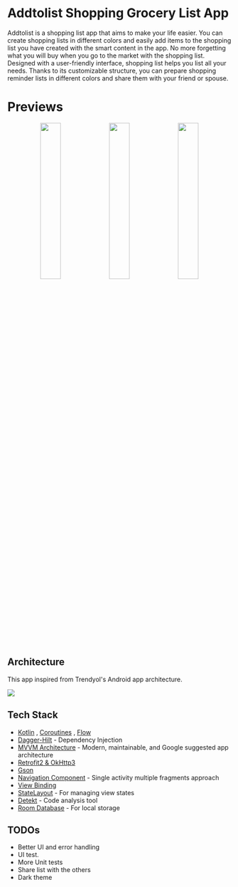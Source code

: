 
# Addtolist Shopping Grocery List App
Addtolist is a shopping list app  that aims to make your life easier. You can create shopping lists in different colors and easily add items to the shopping list you have created with the smart content in the app. No more forgetting what you will buy when you go to the market with the shopping list. Designed with a user-friendly interface, shopping list helps you list all your needs. Thanks to its customizable structure, you can prepare shopping reminder lists in different colors and share them with your friend or spouse.

# Previews

<p align="center">
<img src="https://user-images.githubusercontent.com/13941871/131255325-637708d5-f8e4-4b60-939a-0fa1a8c16c7f.gif" width="30%" />  
<img src="https://user-images.githubusercontent.com/13941871/131255184-afd70dd8-e7fd-452e-8f02-0d78f98c5391.gif" width="30%" />
<img src="https://user-images.githubusercontent.com/13941871/131254870-aacb6e83-7516-46d2-9a58-21c09c44d578.gif" width="30%" />
</p>

## Architecture
This app inspired from Trendyol's Android app architecture.

<img src="https://github.com/Trendyol/android-guidelines/blob/master/app_architecture_guideline/diagrams/trendyol-app-arch-diagram.png" />

## Tech Stack
* [Kotlin](https://kotlinlang.org/) , [Coroutines](https://github.com/Kotlin/kotlinx.coroutines) , [Flow](https://kotlin.github.io/kotlinx.coroutines/kotlinx-coroutines-core/kotlinx.coroutines.flow/)
* [Dagger-Hilt](https://developer.android.com/training/dependency-injection/hilt-android) - Dependency Injection
* [MVVM Architecture](https://developer.android.com/jetpack/guide) - Modern, maintainable, and Google suggested app architecture
* [Retrofit2 & OkHttp3](https://github.com/square/retrofit)
* [Gson](https://github.com/google/gson)
* [Navigation Component](https://developer.android.com/guide/navigation) - Single activity multiple fragments approach
* [View Binding](https://developer.android.com/topic/libraries/view-binding) 
* [StateLayout](https://github.com/yusufonderd/StateLayout) - For managing view states
* [Detekt](https://github.com/detekt/detekt) - Code analysis tool
* [Room Database](https://developer.android.com/training/data-storage/room) - For local storage

## TODOs
- Better UI and error handling
- UI test.
- More Unit tests
- Share list with the others
- Dark theme
